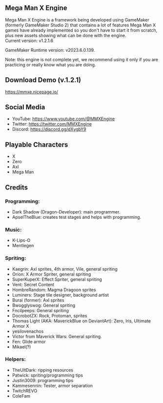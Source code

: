 ## Mega Man X Engine  
Mega Man X Engine is a framework being developed using GameMaker (formerly GameMaker Studio 2) that contains a lot of features Mega Man X games have already implemented so you don't have to start it from scratch, plus new assets showing what can be done with the engine.  
Current version: v1.2.1.6  

GameMaker Runtime version: v2023.6.0.139.

Note: this engine is not complete yet, we recommend using it only if you are practicing or really know what you are doing.

## Download Demo (v.1.2.1)
https://mmxe.nicepage.io/  

## Social Media
- YouTube: https://www.youtube.com/@MMXEngine
- Twitter: https://twitter.com/MMXEngine
- Discord: https://discord.gg/dXygbY9

## Playable Characters  
- X
- Zero
- Axl
- Mega Man

## Credits
### Programming:
- Dark Shadow (Dragon-Developer): main programmer.
- ApselTheBlue: creates test stages and helps with programming.

### Music:
- K-Lips-O
- Mentlegen

### Spriting:
- Kaegrin: Axl sprites, 4th armor, Vile, general spriting
- Orion: X Armor Spriter, general spriting
- SuperKuperX: Effect Spriter, general spriting
- Vent: Secret Content
- HombreRandom: Magma Dragoon sprites
- Luminers: Stage tile designer, background artist
- Burai (former): Axl sprites
- Bwogglyswog: General spriting
- Fncilpeeps: General spriting
- DocrobotZX: Rock, Protoman, sprites
- Thomas Light (AKA: MaverickBlue on DeviantArt): Zero, Iris, Ultimate Armor X
- yesilovenachos
- Victor from Maverick Wars: General spriting.
- Fen: Glide armor
- Mikael(?)

### Helpers:
- TheUltDark: ripping resources
- Patwick: spriting/programming tips
- Justin3009: programming tips
- Kammesennin: Tester, armor separation
- TwitchREVO
- ColeFam